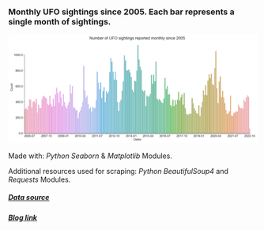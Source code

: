 ### Monthly UFO sightings since 2005. Each bar represents a single month of sightings.
![alt text](https://github.com/kjanus03/ufo-monthly-sightings/blob/main/ufo_sightings.png)

Made with: *Python Seaborn* & *Matplotlib* Modules.

Additional resources used for scraping: *Python BeautifulSoup4* and *Requests* Modules.


##### [Data source](https://nuforc.org/webreports/ndxevent.html)
##### [Blog link](https://kjanus03.tumblr.com/post/700109914352336896/histogram-representing-worldwide-monthly-ufo)
